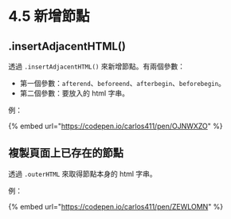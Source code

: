 # 4.5 新增節點

## .insertAdjacentHTML()

透過 `.insertAdjacentHTML()` 來新增節點。有兩個參數：

* 第一個參數：`afterend`、`beforeend`、`afterbegin`、`beforebegin`。
* 第二個參數：要放入的 html 字串。

例：

{% embed url="https://codepen.io/carlos411/pen/OJNWXZO" %}



## 複製頁面上已存在的節點

透過 `.outerHTML` 來取得節點本身的 html 字串。

例：

{% embed url="https://codepen.io/carlos411/pen/ZEWLOMN" %}



